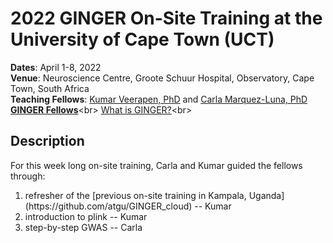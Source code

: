 # 2022 GINGER On-Site Training at the University of Cape Town (UCT)
**Dates**: April 1-8, 2022<br/>
**Venue**: Neuroscience Centre, Groote Schuur Hospital, Observatory, Cape Town, South Africa<br/>
**Teaching Fellows**: [Kumar Veerapen, PhD](mkveerapen@gmail.com) and [Carla Marquez-Luna, PhD](mailto:carlamarquezluna@gmail.com)<br/>
[**GINGER Fellows**](https://www.broadinstitute.org/neurogap/2020-2024-cohort)<br\>
[What is GINGER?](https://www.broadinstitute.org/stanley-center-psychiatric-research/neurogap/global-initiative-neuropsychiatric-genetics-education-research-ginger)<br\>

## Description
For this week long on-site training, Carla and Kumar guided the fellows through:
<ol>
  <li>refresher of the [previous on-site training in Kampala, Uganda](https://github.com/atgu/GINGER_cloud) -- Kumar </li>
  <li>introduction to plink -- Kumar</li>
  <li>step-by-step GWAS -- Carla</li>
</ol>